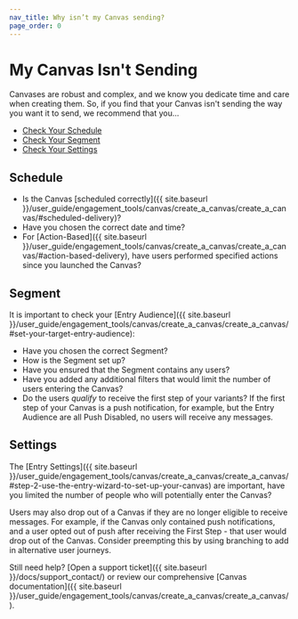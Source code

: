 ```yaml
---
nav_title: Why isn’t my Canvas sending?
page_order: 0
---
```


# My Canvas Isn't Sending

Canvases are robust and complex, and we know you dedicate time and care when creating them. So, if you find that your Canvas isn't sending the way you want it to send, we recommend that you...

* [Check Your Schedule](#schedule)
* [Check Your Segment](#segment)
* [Check Your Settings](#settings)


## Schedule

* Is the Canvas [scheduled correctly]({{ site.baseurl }}/user_guide/engagement_tools/canvas/create_a_canvas/create_a_canvas/#scheduled-delivery)?
* Have you chosen the correct date and time?
* For [Action-Based]({{ site.baseurl }}/user_guide/engagement_tools/canvas/create_a_canvas/create_a_canvas/#action-based-delivery), have users performed specified actions since you launched the Canvas?

## Segment

It is important to check your [Entry Audience]({{ site.baseurl }}/user_guide/engagement_tools/canvas/create_a_canvas/create_a_canvas/#set-your-target-entry-audience):
* Have you chosen the correct Segment?
* How is the Segment set up?
* Have you ensured that the Segment contains any users?
* Have you added any additional filters that would limit the number of users entering the Canvas?
* Do the users _qualify_ to receive the first step of your variants? If the first step of your Canvas is a push notification, for example, but the Entry Audience are all Push Disabled, no users will receive any messages.

## Settings

The [Entry Settings]({{ site.baseurl }}/user_guide/engagement_tools/canvas/create_a_canvas/create_a_canvas/#step-2-use-the-entry-wizard-to-set-up-your-canvas) are important, have you limited the number of people who will potentially enter the Canvas?

Users may also drop out of a Canvas if they are no longer eligible to receive messages. For example, if the Canvas only contained push notifications, and a user opted out of push after receiving the First Step - that user would drop out of the Canvas. Consider preempting this by using branching to add in alternative user journeys.


Still need help? [Open a support ticket]({{ site.baseurl }}/docs/support_contact/) or review our comprehensive [Canvas documentation]({{ site.baseurl }}/user_guide/engagement_tools/canvas/create_a_canvas/create_a_canvas/).
